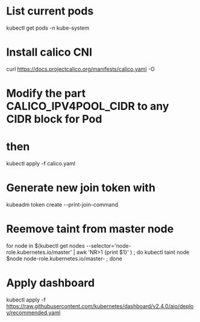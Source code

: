# List current pods

kubectl get pods -n kube-system

# Install calico CNI

curl https://docs.projectcalico.org/manifests/calico.yaml -O

# Modify the part CALICO_IPV4POOL_CIDR to any CIDR block for Pod

# then

kubectl apply -f calico.yaml

# Generate new join token with

kubeadm token create --print-join-command

# Reemove taint from master node

for node in $(kubectl get nodes --selector='node-role.kubernetes.io/master' | awk 'NR>1 {print $1}' ) ; do kubectl taint node $node node-role.kubernetes.io/master- ; done

# Apply dashboard

kubectl apply -f https://raw.githubusercontent.com/kubernetes/dashboard/v2.4.0/aio/deploy/recommended.yaml
